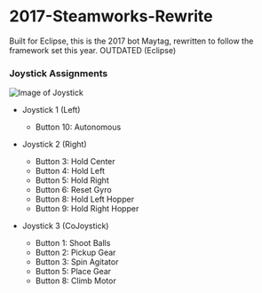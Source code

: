# 2017-Steamworks-Rewrite
Built for Eclipse, this is the 2017 bot Maytag, rewritten to follow the framework set this year. OUTDATED (Eclipse)

### Joystick Assignments

  ![Image of Joystick](https://github.com/teamresistance/RolloverBot-2019/blob/master/RO/images/joystick360.jpg)
  
  * Joystick 1 (Left)
    * Button 10: Autonomous
    
  * Joystick 2 (Right)
    * Button 3: Hold Center
    * Button 4: Hold Left
    * Button 5: Hold Right
    * Button 6: Reset Gyro
    * Button 8: Hold Left Hopper
    * Button 9: Hold Right Hopper
    
  * Joystick 3 (CoJoystick)
    * Button 1: Shoot Balls
    * Button 2: Pickup Gear
    * Button 3: Spin Agitator
    * Button 5: Place Gear
    * Button 8: Climb Motor
